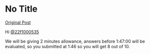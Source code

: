 # No Title

[Original Post](https://discourse.onlinedegree.iitm.ac.in/t/168832/74)

<p>Hi <a class="mention" href="/u/22f1000535">@22f1000535</a></p>
<p>We will be giving 2 minutes allowance, answers before 1:47:00 will be evaluated, so you submitted at 1:46 so you will get 8 out of 10.</p>